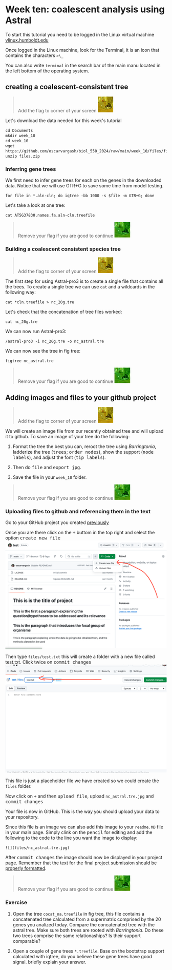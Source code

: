 # Week ten: coalescent analysis using Astral

To start this tutorial you need to be logged in the Linux virtual machine
[vlinux.humboldt.edu](https://vlinux.humboldt.edu/)

Once logged in the Linux machine, look for the Terminal, it is an icon that contains the characters `>\_`

You can also write `terminal` in the search bar of the main manu located in the left bottom of the operating system.

## creating a coalescent-consistent tree

> Add the flag to corner of your screen ![](img/yellow.jpeg)

Let's download the data needed for this week's tutorial

```
cd Documents
mkdir week_10
cd week_10
wget https://github.com/oscarvargash/biol_550_2024/raw/main/week_10/files/files.zip
unzip files.zip
```

### Inferring gene trees

We first need to infer gene trees for each on the genes in the downloaded data. Notice that we will use GTR+G to save some time from model testing.

```
for file in *.aln-cln; do iqtree -bb 1000 -s $file -m GTR+G; done
```

Let's take a look at one tree:

```
cat AT5G37830.names.fa.aln-cln.treefile
```

> Remove your flag if you are good to continue ![](img/green.jpeg)

### Building a coalescent consistent species tree

> Add the flag to corner of your screen ![](img/yellow.jpeg)

The first step for using Astral-pro3 is to create a single file that contains all the trees. To create a single tree we can use `cat` and a wildcards in the following way:

```
cat *cln.treefile > nc_20g.tre
```

Let's check that the concatenation of tree files worked:

```
cat nc_20g.tre
```

We can now run Astral-pro3:

```
/astral-pro3 -i nc_20g.tre -o nc_astral.tre
```

We can now see the tree in fig tree:

```
figtree nc_astral.tre
```

> Remove your flag if you are good to continue ![](img/green.jpeg)


## Adding images and files to your github project

> Add the flag to corner of your screen ![](img/yellow.jpeg)

We will create an image file from our recently obtained tree and will upload it to github. To save an image of your tree do the following:

1. Format the tree the best you can, reroot the tree using _Barringtonia_, ladderize the tree (<kbd>trees</kbd>; <kbd>order nodes</kbd>), show the support (<kbd>node labels</kbd>), and adjust the font (<kbd>tip labels</kbd>).

2. Then do <kbd>file</kbd> and <kbd>export jpg</kbd>.

3. Save the file in your `week_10` folder.

> Remove your flag if you are good to continue ![](img/green.jpeg)

### Uploading files to github and referencing them in the text

Go to your GitHub project you created [previously](https://github.com/oscarvargash/biol_550_2024/tree/main/week_05#github) 

Once you are there click on the <kbd>+</kbd> buttom in the top right and select the option <kbd>create new file</kbd> 
![](img/gh1.png)

Then type `files/test.txt` this will create a folder with a new file called test.txt. Click twice on <kbd>commit changes</kbd> 
![](img/gh2.png)

This file is just a placeholder file we have created so we could create the `files` folder.

Now click on <kbd>+</kbd> and then <kbd>upload file</kbd>, upload `nc_astral.tre.jpg` and <kbd>commit changes</kbd> 

Your file is now in GitHub. This is the way you should upload your data to your repository.

Since this file is an image we can also add this image to your `readme.MD` file in your main page. Simply clink on the <kbd>pencil</kbd>  for editing and add the following to the code to the line you want the image to display:

```
![](files/nc_astral.tre.jpg)
```

After <kbd>commit changes</kbd> the image should now be displayed in your project page.
Remember that the text for the final project submission should be [properly formatted](https://docs.github.com/en/get-started/writing-on-github/getting-started-with-writing-and-formatting-on-github/basic-writing-and-formatting-syntax#styling-text). 

> Remove your flag if you are good to continue ![](img/green.jpeg)

### Exercise

1. Open the tree `cocat_na.treefile` in fig tree, this file contains a concatenated tree calculated from a supermatrix comprised by the 20 genes you analized today. Compare the concatenated tree with the astral tree. Make sure both trees are rooted with _Barringtonia_. Do these two trees comprise the same relationaships? Is their support comparable?

2. Open a couple of gene trees `*.treefile`. Base on the bootstrap support calculated with iqtree, do you believe these gene trees have good signal. briefly explain your answer.

